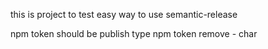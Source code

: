 this is project to test easy way to use semantic-release

npm token should be publish type
npm token remove - char